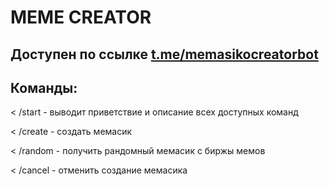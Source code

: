 # MEME CREATOR

## Доступен по ссылке [t.me/memasikocreatorbot](https://t.me/memasikocreatorbot)

## Команды:

< /start - выводит приветствие и описание всех доступных команд

< /create - создать мемасик

< /random - получить рандомный мемасик с биржы мемов

< /cancel - отменить создание мемасика